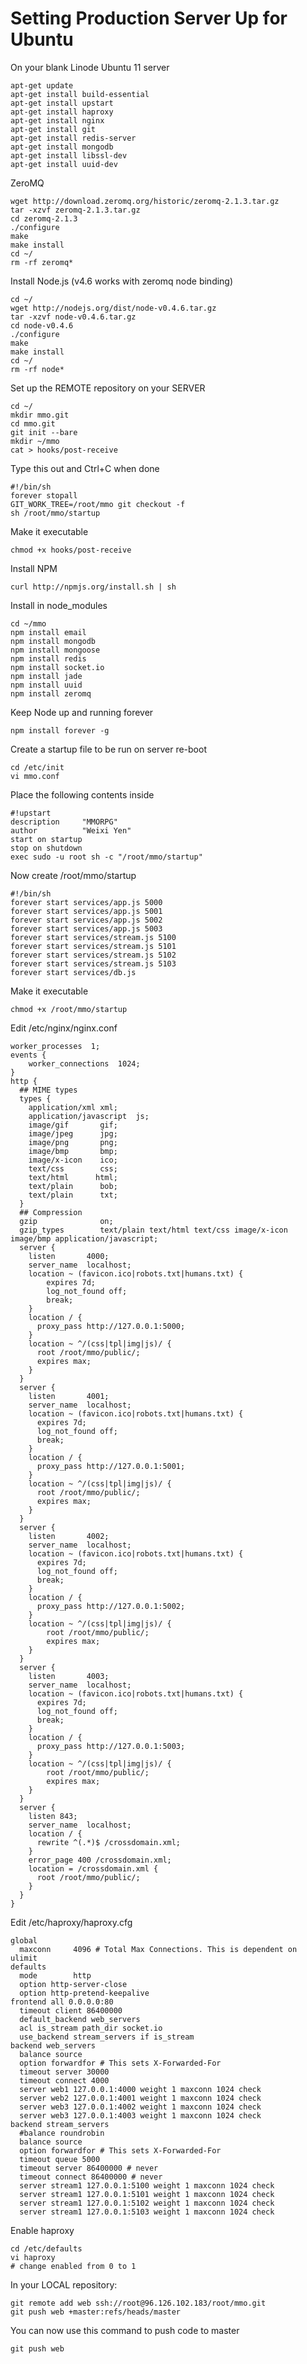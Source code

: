 Setting Production Server Up for Ubuntu
========

On your blank Linode Ubuntu 11 server

    apt-get update
    apt-get install build-essential
    apt-get install upstart
    apt-get install haproxy
    apt-get install nginx
    apt-get install git
    apt-get install redis-server
    apt-get install mongodb
    apt-get install libssl-dev
    apt-get install uuid-dev

ZeroMQ
    
    wget http://download.zeromq.org/historic/zeromq-2.1.3.tar.gz
    tar -xzvf zeromq-2.1.3.tar.gz
    cd zeromq-2.1.3
    ./configure 
    make
    make install
    cd ~/
    rm -rf zeromq*

Install Node.js (v4.6 works with zeromq node binding)

    cd ~/
    wget http://nodejs.org/dist/node-v0.4.6.tar.gz
    tar -xzvf node-v0.4.6.tar.gz
    cd node-v0.4.6
    ./configure
    make
    make install
    cd ~/
    rm -rf node*

Set up the REMOTE repository on your SERVER

    cd ~/
    mkdir mmo.git
    cd mmo.git
    git init --bare
    mkdir ~/mmo
    cat > hooks/post-receive

Type this out and Ctrl+C when done

    #!/bin/sh
    forever stopall
    GIT_WORK_TREE=/root/mmo git checkout -f
    sh /root/mmo/startup

Make it executable

    chmod +x hooks/post-receive

Install NPM

    curl http://npmjs.org/install.sh | sh

Install in node_modules

    cd ~/mmo
    npm install email 
    npm install mongodb 
    npm install mongoose 
    npm install redis 
    npm install socket.io 
    npm install jade 
    npm install uuid 
    npm install zeromq

Keep Node up and running forever

    npm install forever -g

Create a startup file to be run on server re-boot

    cd /etc/init
    vi mmo.conf

Place the following contents inside

    #!upstart
    description     "MMORPG"
    author          "Weixi Yen"
    start on startup
    stop on shutdown
    exec sudo -u root sh -c "/root/mmo/startup"

Now create /root/mmo/startup

    #!/bin/sh
    forever start services/app.js 5000
    forever start services/app.js 5001
    forever start services/app.js 5002
    forever start services/app.js 5003
    forever start services/stream.js 5100
    forever start services/stream.js 5101
    forever start services/stream.js 5102
    forever start services/stream.js 5103
    forever start services/db.js

Make it executable

    chmod +x /root/mmo/startup

Edit /etc/nginx/nginx.conf

    worker_processes  1;
    events {
        worker_connections  1024;
    }
    http {
      ## MIME types
      types {
        application/xml xml;
        application/javascript  js;
        image/gif       gif;
        image/jpeg      jpg;
        image/png       png;
        image/bmp       bmp;
        image/x-icon    ico;
        text/css        css;
        text/html      html;
        text/plain      bob;
        text/plain      txt;
      }
      ## Compression
      gzip              on;
      gzip_types        text/plain text/html text/css image/x-icon image/bmp application/javascript;
      server {
        listen       4000;
        server_name  localhost;
        location ~ (favicon.ico|robots.txt|humans.txt) {
         	expires 7d;
        	log_not_found off;
        	break;
        }
        location / {
          proxy_pass http://127.0.0.1:5000;
        }
        location ~ ^/(css|tpl|img|js)/ {
          root /root/mmo/public/;
          expires max;
        }
      }
      server {
        listen       4001;
        server_name  localhost;
        location ~ (favicon.ico|robots.txt|humans.txt) {
          expires 7d;
          log_not_found off;
          break;
        }
        location / {
          proxy_pass http://127.0.0.1:5001;
        }
        location ~ ^/(css|tpl|img|js)/ {
          root /root/mmo/public/;
          expires max;
        }
      }
      server {
        listen       4002;
        server_name  localhost;
        location ~ (favicon.ico|robots.txt|humans.txt) {
          expires 7d;
          log_not_found off;
          break;
        }
        location / {
          proxy_pass http://127.0.0.1:5002;
        }
        location ~ ^/(css|tpl|img|js)/ {
        	root /root/mmo/public/;
        	expires max;
        }
      }
      server {
        listen       4003;
        server_name  localhost;
        location ~ (favicon.ico|robots.txt|humans.txt) {
          expires 7d;
          log_not_found off;
          break;
        }
        location / {
          proxy_pass http://127.0.0.1:5003;
        }
        location ~ ^/(css|tpl|img|js)/ {
        	root /root/mmo/public/;
        	expires max;
        }
      }
      server {
        listen 843;
        server_name  localhost;
        location / {
          rewrite ^(.*)$ /crossdomain.xml;
        }
        error_page 400 /crossdomain.xml;
        location = /crossdomain.xml {
          root /root/mmo/public/;
        }
      }
    }

Edit /etc/haproxy/haproxy.cfg

    global
      maxconn     4096 # Total Max Connections. This is dependent on ulimit
    defaults
      mode        http
      option http-server-close
      option http-pretend-keepalive
    frontend all 0.0.0.0:80
      timeout client 86400000
      default_backend web_servers
      acl is_stream path_dir socket.io
      use_backend stream_servers if is_stream
    backend web_servers
      balance source
      option forwardfor # This sets X-Forwarded-For
      timeout server 30000
      timeout connect 4000
      server web1 127.0.0.1:4000 weight 1 maxconn 1024 check
      server web2 127.0.0.1:4001 weight 1 maxconn 1024 check
      server web3 127.0.0.1:4002 weight 1 maxconn 1024 check
      server web3 127.0.0.1:4003 weight 1 maxconn 1024 check
    backend stream_servers
      #balance roundrobin
      balance source
      option forwardfor # This sets X-Forwarded-For
      timeout queue 5000
      timeout server 86400000 # never
      timeout connect 86400000 # never
      server stream1 127.0.0.1:5100 weight 1 maxconn 1024 check
      server stream1 127.0.0.1:5101 weight 1 maxconn 1024 check
      server stream1 127.0.0.1:5102 weight 1 maxconn 1024 check
      server stream1 127.0.0.1:5103 weight 1 maxconn 1024 check

Enable haproxy
    
    cd /etc/defaults
    vi haproxy
    # change enabled from 0 to 1

In your LOCAL repository:

    git remote add web ssh://root@96.126.102.183/root/mmo.git
    git push web +master:refs/heads/master

You can now use this command to push code to master

    git push web